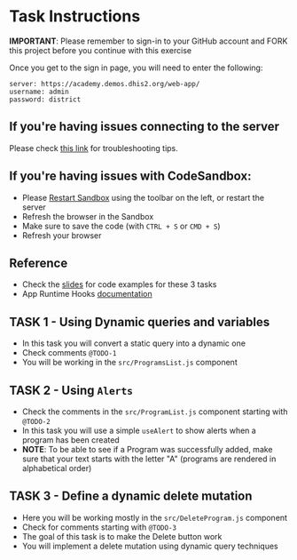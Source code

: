 # Task Instructions

**IMPORTANT**: Please remember to sign-in to your GitHub account and FORK this project before you continue with this exercise

Once you get to the sign in page, you will need to enter the following:

```
server: https://academy.demos.dhis2.org/web-app/
username: admin
password: district
```
## If you're having issues connecting to the server

Please check [this link](https://github.com/dhis2/academy-web-app-dev-2022/blob/main/resources/DEBUG.md#if-youre-using-chrome) for troubleshooting tips.

## If you're having issues with CodeSandbox:

- Please [Restart Sandbox](https://github.com/dhis2/academy-web-app-dev-2022/blob/main/resources/CODESANDBOX.md) using the toolbar on the left, or restart the server
- Refresh the browser in the Sandbox
- Make sure to save the code (with `CTRL + S` or `CMD + S`)
- Refresh your browser

## Reference

- Check the [slides](https://drive.google.com/file/d/1LgLE2uEWeKGp8ik3aeV1gMbLvqqQSxxu/view?usp=sharing) for code examples for these 3 tasks
- App Runtime Hooks [documentation](https://runtime.dhis2.nu/#/hooks/)

## TASK 1 - Using Dynamic queries and variables

- In this task you will convert a static query into a dynamic one
- Check comments `@TODO-1`
- You will be working in the `src/ProgramsList.js` component

## TASK 2 - Using `Alerts`

- Check the comments in the `src/ProgramList.js` component starting with `@TODO-2`
- In this task you will use a simple `useAlert` to show alerts when a program has been created
- **NOTE**: To be able to see if a Program was successfully added, make sure that your text starts with the letter "A" (programs are rendered in alphabetical order)

## TASK 3 - Define a dynamic delete mutation

- Here you will be working mostly in the `src/DeleteProgram.js` component
- Check for comments starting with `@TODO-3`
- The goal of this task is to make the Delete button work
- You will implement a delete mutation using dynamic query techniques
